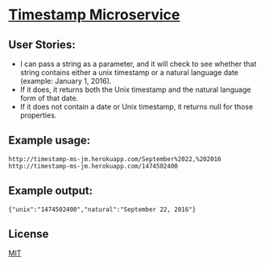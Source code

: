 [Timestamp Microservice](http://timestamp-ms-jm.herokuapp.com)
======================
## User Stories: 
- I can pass a string as a parameter, and it will check to see whether that string contains either a unix timestamp or a natural language date (example: January 1, 2016).
- If it does, it returns both the Unix timestamp and the natural language form of that date.
- If it does not contain a date or Unix timestamp, it returns null for those properties.

## Example usage:
```
http://timestamp-ms-jm.herokuapp.com/September%2022,%202016
http://timestamp-ms-jm.herokuapp.com/1474502400
```
## Example output:

```
{"unix":"1474502400","natural":"September 22, 2016"}
```

## License
[MIT](LICENSE)
